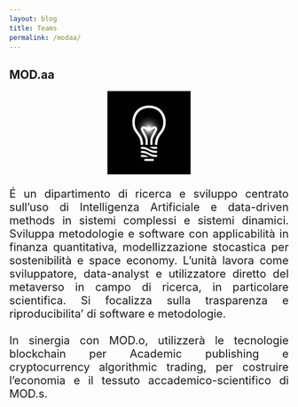 ```yaml
---
layout: blog
title: Teams
permalink: /modaa/
---
```


## MOD.aa

<p align="center">
<img src="/img/lightbuld.jpg" width="150" height="150">
</p>

<div align="justify">
<p style="font-size: 20px">
É un dipartimento di ricerca e sviluppo centrato sull’uso di Intelligenza Artificiale e data-driven methods in sistemi complessi e sistemi dinamici. Sviluppa metodologie e software con applicabilità in finanza quantitativa, modellizzazione stocastica per sostenibilità e space economy.
L’unità lavora come sviluppatore, data-analyst e utilizzatore diretto del metaverso in campo di ricerca, in particolare scientifica. Si focalizza sulla trasparenza e riproducibilita’ di software e metodologie.
<br><br>
In sinergia con MOD.o, utilizzerà le tecnologie blockchain per Academic publishing e cryptocurrency algorithmic trading, per costruire l’economia e il tessuto accademico-scientifico di MOD.s.
</p>
</div>